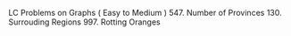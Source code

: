 LC Problems on Graphs ( Easy to Medium ) 
547. Number of Provinces
130. Surrouding Regions
997. Rotting Oranges
